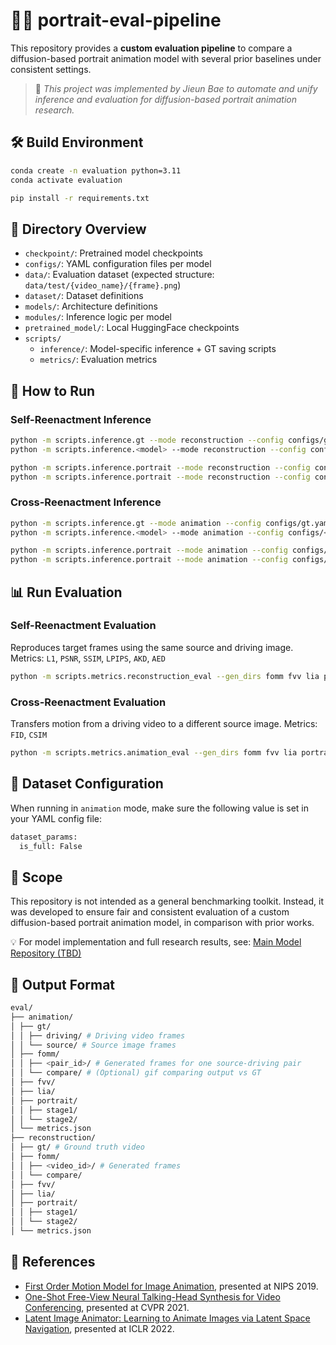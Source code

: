 # 🧑‍🎨 portrait-eval-pipeline

This repository provides a **custom evaluation pipeline** to compare a diffusion-based portrait animation model with several prior baselines under consistent settings.

> 📌 *This project was implemented by Jieun Bae to automate and unify inference and evaluation for diffusion-based portrait animation research.*


## 🛠️ Build Environment

```bash
conda create -n evaluation python=3.11
conda activate evaluation

pip install -r requirements.txt
```


## 📁 Directory Overview

- `checkpoint/`: Pretrained model checkpoints
- `configs/`: YAML configuration files per model
- `data/`: Evaluation dataset (expected structure: `data/test/{video_name}/{frame}.png`)
- `dataset/`: Dataset definitions
- `models/`: Architecture definitions
- `modules/`: Inference logic per model
- `pretrained_model/`: Local HuggingFace checkpoints
- `scripts/`
  - `inference/`: Model-specific inference + GT saving scripts
  - `metrics/`: Evaluation metrics


## 🚀 How to Run

### Self-Reenactment Inference

```bash
python -m scripts.inference.gt --mode reconstruction --config configs/gt.yaml
python -m scripts.inference.<model> --mode reconstruction --config configs/<model>.yaml --checkpoint checkpoint/<model>.pth

python -m scripts.inference.portrait --mode reconstruction --config configs/portrait_stage1.yaml --tag stage1
python -m scripts.inference.portrait --mode reconstruction --config configs/portrait_stage2.yaml --tag stage2
```

### Cross-Reenactment Inference

```bash
python -m scripts.inference.gt --mode animation --config configs/gt.yaml
python -m scripts.inference.<model> --mode animation --config configs/<model>.yaml --checkpoint checkpoint/<model>.pth

python -m scripts.inference.portrait --mode animation --config configs/portrait_stage1.yaml --tag stage1
python -m scripts.inference.portrait --mode animation --config configs/portrait_stage2.yaml --tag stage2
```


## 📊 Run Evaluation

### Self-Reenactment Evaluation

Reproduces target frames using the same source and driving image.
Metrics: `L1`, `PSNR`, `SSIM`, `LPIPS`, `AKD`, `AED`

```bash
python -m scripts.metrics.reconstruction_eval --gen_dirs fomm fvv lia portrait/stage1 portrait/stage2
```

### Cross-Reenactment Evaluation

Transfers motion from a driving video to a different source image.
Metrics: `FID`, `CSIM`

```bash
python -m scripts.metrics.animation_eval --gen_dirs fomm fvv lia portrait/stage1 portrait/stage2
```


## 🔧 Dataset Configuration

When running in `animation` mode, make sure the following value is set in your YAML config file:

```bash
dataset_params:
  is_full: False
```


## 📌 Scope
This repository is not intended as a general benchmarking toolkit.
Instead, it was developed to ensure fair and consistent evaluation of a custom diffusion-based portrait animation model, in comparison with prior works.

💡 For model implementation and full research results, see: [Main Model Repository (TBD)]()


## 💾 Output Format

```bash
eval/
├── animation/
│ ├── gt/
│ │ ├── driving/ # Driving video frames
│ │ └── source/ # Source image frames
│ ├── fomm/
│ │ ├── <pair_id>/ # Generated frames for one source-driving pair
│ │ └── compare/ # (Optional) gif comparing output vs GT
│ ├── fvv/
│ ├── lia/
│ ├── portrait/
│ │ ├── stage1/
│ │ └── stage2/
│ └── metrics.json
├── reconstruction/
│ ├── gt/ # Ground truth video
│ ├── fomm/
│ │ ├── <video_id>/ # Generated frames
│ │ └── compare/
│ ├── fvv/
│ ├── lia/
│ ├── portrait/
│ │ ├── stage1/
│ │ └── stage2/
│ └── metrics.json
```


## 🔗 References

- [First Order Motion Model for Image Animation](https://github.com/AliaksandrSiarohin/first-order-model), presented at NIPS 2019.
- [One-Shot Free-View Neural Talking-Head Synthesis for Video Conferencing](https://github.com/zhanglonghao1992/One-Shot_Free-View_Neural_Talking_Head_Synthesis), presented at CVPR 2021.
- [Latent Image Animator: Learning to Animate Images via Latent Space Navigation](https://github.com/wyhsirius/LIA), presented at ICLR 2022.

